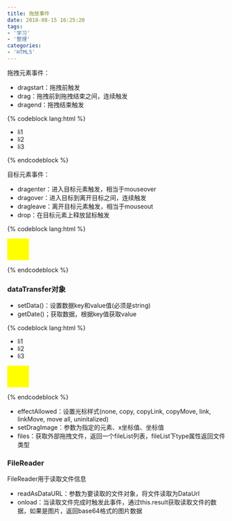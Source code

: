 ```yaml
---
title: 拖放事件
date: 2018-08-15 16:25:20
tags:
- '学习'
- '整理'
categories:
- 'HTML5'
---
```

拖拽元素事件：
* dragstart：拖拽前触发
* drag：拖拽前到拖拽结束之间，连续触发
* dragend：拖拽结束触发

{% codeblock lang:html %}
<ul>
    <li>li1</li>
    <li>li2</li>
    <li>li3</li>
</ul>

<script>
    let aLi = document.querySelectorAll('li');
    for (let li of aLi) {
        let count = 0;
        li.ondragstart = function() {
            this.style.backgroundColor = 'red';
        };
        li.ondrag = function () {
            console.log(count++);   //连续触发
        }
        li.ondragend = function() {
            this.style.backgroundColor = '';
        }
    }
</script>
{% endcodeblock %}

目标元素事件：
* dragenter：进入目标元素触发，相当于mouseover
* dragover：进入目标到离开目标之间，连续触发
* dragleave：离开目标元素触发，相当于mouseout
* drop：在目标元素上释放鼠标触发

{% codeblock lang:html %}
<div id="div1" style="width:50px;height:50px;background:yellow"></div>

<script>
    let oDiv = document.querySelector('#div1');
    oDiv.ondragenter = function () {
        this.style.backgroundColor = 'blue';
    };
    oDiv.ondragover = function (ev) {
        console.log('test');    //连续触发
        //要想触发drop事件，就必须在dragover中阻止默认事件
        ev.preventDefault();    //阻止默认事件
    }
    oDiv.ondragleave = function () {
        this.style.backgroundColor = 'yellow';
    };
    oDiv.ondrop = function () {
        console.log('drop');
    }
</script>
{% endcodeblock %}
### dataTransfer对象
* setData()：设置数据key和value值(必须是string)
* getDate()；获取数据，根据key值获取value

{% codeblock lang:html %}
<ul>
    <li>li1</li>
    <li>li2</li>
    <li>li3</li>
</ul>

<div id="div1" style="width:50px;height:50px;background:yellow"></div>

<script>
    let oUl = document.querySelector('ul');
    let aLi = oUl.querySelectorAll('li');
    let oDiv = document.querySelector('#div1');
    for (let i = 0, length = aLi.length; i < length; i++) {
        aLi[i].index = i;
        aLi[i].ondragstart = function (ev) {
            ev.dataTransfer.setData('index', this.index);
        };
    }
    oDiv.ondrop = function (ev) {
        oUl.removeChild(aLi[ev.dataTransfer.getData('index')]);
        for (let i = 0, length = aLi.length; i < length; i++) { //重新赋索引值
            aLi[i].index = i;
        }
    }
</script>
{% endcodeblock %}
* effectAllowed：设置光标样式(none, copy, copyLink, copyMove, link, linkMove, move all, uninitalized)
* setDragImage：参数为指定的元素、x坐标值、坐标值
* files：获取外部拖拽文件，返回一个fileList列表，fileList下type属性返回文件类型
### FileReader
FileReader用于读取文件信息
* readAsDataURL：参数为要读取的文件对象，将文件读取为DataUrl
* onload：当读取文件完成时触发此事件，通过this.result获取读取文件的数据，如果是图片，返回base64格式的图片数据
